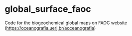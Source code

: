 # global_surface_faoc

Code for the biogeochemical global maps on FAOC website (https://oceanografia.uerj.br/aoceanografia)
